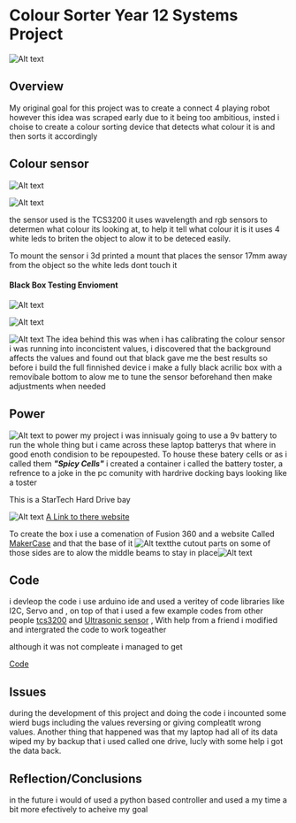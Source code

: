 # Colour Sorter Year 12 Systems Project

![Alt text](PXL_20230614_035852029.jpg)

## Overview
My original goal for this project was to create a connect 4 playing robot however this idea was scraped early due to it being too ambitious, insted i choise to create a colour sorting device that detects what colour it is and then sorts it accordingly





## Colour sensor

![Alt text](PXL_20230614_035852029-1.jpg)

![Alt text](PXL_20230614_035901068.jpg)

the sensor used is the TCS3200 it uses wavelength and rgb sensors to determen what colour its looking at, to help it tell what colour it is it uses 4 white leds to briten the object to alow it to be deteced easily.
 
 To mount the sensor i 3d printed a mount that places the sensor 17mm away from the object so the white leds dont touch it

#### Black Box Testing Envioment
![Alt text](MicrosoftTeams-image(4).jpg)

![Alt text](MicrosoftTeams-image(3).jpg)

 ![Alt text](MicrosoftTeams-image(2).jpg) 
The idea behind this was when i has calibrating the colour sensor i was running into inconcistent values, i discovered that the background affects the values and found out that black gave me the best results so before i build the full finnished device i make a fully black acrilic box with a removibale bottom to alow me to tune the sensor beforehand then make adjustments when needed 






## Power
![Alt text](MicrosoftTeams-image.jpg)
to power my project i was innisualy going to use a 9v battery to run the whole thing but i came across these laptop batterys that where in good enoth condision to be repoupested. To house these batery cells or as i called them ***"Spicy Cells"*** i created a container i called the battery toster, a refrence to a joke in the pc comunity with hardrive docking bays looking like a toster


This is a StarTech Hard Drive bay

![Alt text](Drive_Toaster.jpg) [A Link to there website](https://www.startech.com/en-au)

To create the box i use a comenation of Fusion 360 and a website Called [MakerCase](https://en.makercase.com/#/) and that the base of it 
![Alt text](image.png)the cutout parts on some of those sides are to alow the middle beams to stay in place![Alt text](image-1.png)





## Code

i devleop the code i use arduino ide and used a veritey of code libraries like I2C, Servo and , on top of that i used a few example codes from other people [tcs3200](https://randomnerdtutorials.com/arduino-color-sensor-tcs230-tcs3200/ ) and [Ultrasonic sensor](https://arduinogetstarted.com/tutorials/arduino-ultrasonic-sensor-piezo-buzzer ) , With help from a friend i modified and intergrated the code to work togeather

although it was not compleate i managed to get  

[Code](posible_colour.ino)


## Issues
during the development of this project and doing the code i incounted some wierd bugs including the values reversing or giving compleatlt wrong values. Another thing that happened was that my laptop had all of its data wiped my by backup that i used called one drive, lucly with some help i got the data back.

## Reflection/Conclusions

in the future i would of used a python based controller and used a my time a bit more efectively to acheive my goal